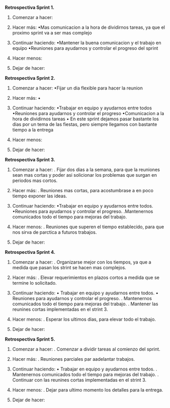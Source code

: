 **Retrospectiva Sprint 1.**

1. Comenzar a hacer:


2. Hacer más:
•Mas comunicacion a la hora de dividirnos tareas, ya que el proximo sprint va a ser mas complejo


3. Continuar haciendo:
•Mantener la buena comunicacion y el trabajo en equipo
•Reuniones para ayudarnos y controlar el progreso del sprint


4. Hacer menos:



5. Dejar de hacer:


**Retrospectiva Sprint 2.**

1. Comenzar a hacer:
•Fijar un dia flexible para hacer la reunion 

2. Hacer más:
•


3. Continuar haciendo:
•Trabajar en equipo y ayudarnos entre todos
•Reuniones para ayudarnos y controlar el progreso
•Comunicacion a la hora de dividirnos tareas
• En este sprint dejamos pasar bastante los dias por un tema de las fiestas, pero siempre llegamos con bastante tiempo a la entrega


4. Hacer menos:


5. Dejar de hacer:

**Retrospectiva Sprint 3.**

1. Comenzar a hacer: 
. Fijar dos dias a la semana, para que la reuniones sean mas cortas y poder asi solicionar los problemas que surgan en periodos mas cortos.

2. Hacer más:
. Reuniones mas cortas, para acostumbrase a en poco tiempo exponer las ideas.

3. Continuar haciendo:
•Trabajar en equipo y ayudarnos entre todos.
•Reuniones para ayudarnos y controlar el progreso.
.Mantenernos comunicados todo el tiempo para mejoras del trabajo.

4. Hacer menos:
. Reuniones que superen el tiempo establecido, para que nos sirva de parctica a futuros trabajos. 

5. Dejar de hacer:


**Retrospectiva Sprint 4.**

1. Comenzar a hacer: 
. Organizarse mejor con los tiempos, ya que a medida que pasan los strint se hacen mas complejos.

2. Hacer más:
. Elevar requerimientos en plazos cortos a medida que se termine lo solicitado.

3. Continuar haciendo:
• Trabajar en equipo y ayudarnos entre todos.
• Reuniones para ayudarnos y controlar el progreso.
. Mantenernos comunicados todo el tiempo para mejoras del trabajo.
. Mantener las reunines cortas implementadas en el strint 3.

4. Hacer menos:
. Esperar los ultimos dias, para elevar todo el trabajo. 

5. Dejar de hacer:

**Retrospectiva Sprint 5.**

1. Comenzar a hacer: 
. Comenzar a dividir tareas al comienzo del sprint.

2. Hacer más:
. Reuniones parciales par aadelantar trabajos.

3. Continuar haciendo:
• Trabajar en equipo y ayudarnos entre todos.
. Mantenernos comunicados todo el tiempo para mejoras del trabajo.
. Continuar con las reunines cortas implementadas en el strint 3.

4. Hacer menos:
. Dejar para ultimo momento los detalles para la entrega. 

5. Dejar de hacer:
